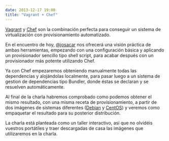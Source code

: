 ```yaml
---
date: 2013-12-17 19:00
title: "Vagrant + Chef"
---
```


[Vagrant](http://www.vagrantup.com) y [Chef](https://wiki.opscode.com/display/chef/Home) son la combinación perfecta para conseguir un sistema de virtualización con provisionamiento automatizado.

En el encuentro de hoy, [@josacar](http://twitter.com/josacar) nos ofrecerá una visión práctica de ambas herramientas, empezando con una configuración básica y aplicando un provisionador sencillo tipo shell script, para acabar después con un provisionador más potente utilizando Chef.

Ya con Chef empezaremos obteniendo manualmente todas las dependencias y alojándolas localmente, para pasar luego a un sistema de gestion de dependencias tipo Bundler, donde éstas se declaran y se resuelven automáticamente.

Al final de la charla habremos comprobado como podemos obtener el mismo resultado, con una misma receta de provisionamiento, a partir de dos imágenes de sistemas diferentes ([Debian](https://dl.dropboxusercontent.com/u/197673519/debian-7.2.0.box) y [CentOS](http://puppet-vagrant-boxes.puppetlabs.com/centos-64-x64-vbox4210-nocm.box)) y veremos como empaquetar el resultado para su posterior distribución.

La charla está planteada como un taller interactivo, así que no olvidéis vuestros portátiles y traer descargadas de casa las imágenes que utilizaremos en la charla.
